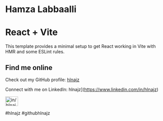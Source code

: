 # Hamza Labbaalli

# React + Vite

This template provides a minimal setup to get React working in Vite with HMR and some ESLint rules.

## Find me online



Check out my GitHub profile: [hlnajz](https://github.com/hlnajz)

Connect with me on LinkedIn: hlnajz](https://www.linkedin.com/in/hlnajz)

<a href="https://linkedin.com/in/in/hlnajz" target="blank"><img align="center" src="https://raw.githubusercontent.com/rahuldkjain/github-profile-readme-generator/master/src/images/icons/Social/linked-in-alt.svg" alt="in/hlnajz" height="30" width="40" /></a>

#hlnajz #githubhlnajz

